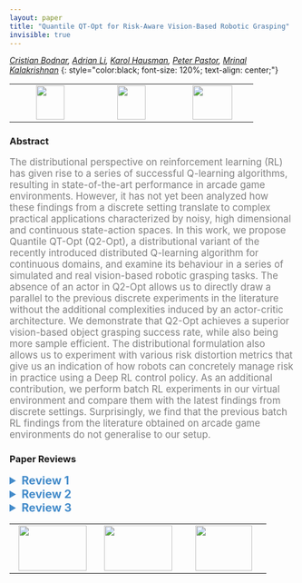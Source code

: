 ```yaml
---
layout: paper
title: "Quantile QT-Opt for Risk-Aware Vision-Based Robotic Grasping"
invisible: true
---
```

*[Cristian Bodnar](https://crisbodnar.github.io/), [Adrian Li](https://scholar.google.com/citations?user=ncJWfs0AAAAJ&hl=en), [Karol Hausman](https://karolhausman.github.io/), [Peter Pastor](https://scholar.google.com/citations?user=_ws9LLgAAAAJ&hl=en), [Mrinal Kalakrishnan](https://scholar.google.com/citations?user=DMTuJzAAAAAJ&hl=en)*
{: style="color:black; font-size: 120%; text-align: center;"}

<table width="30%"> <tr>
<td style="width: 20%; text-align: center;"><a href="http://www.roboticsproceedings.org/rss16/p075.pdf"><img src="{{ site.baseurl }}/images/paper_link.png"
width = "50"  height = "60"/> </a> </td>

<td style="width: 20%; text-align: center;"><a href="https://q2-opt.github.io/"><img src="{{ site.baseurl }}/images/website_link.png"
width = "50"  height = "60"/> </a> </td>

<td style="width: 20%; text-align: center;"><a href="nan"><img src="{{ site.baseurl }}/images/pheedloop_link.png"
width = "70"  height = "60"/> </a> </td>

</tr></table>

### Abstract
<html><p style="color:gray; font-size: 120%; text-align: justified;">
The distributional perspective on reinforcement learning (RL) has given rise to a series of successful Q-learning algorithms, resulting in state-of-the-art performance in arcade game environments. However, it has not yet been analyzed how these findings from a discrete setting translate to complex practical applications characterized by noisy, high dimensional and continuous state-action spaces. In this work, we propose Quantile QT-Opt (Q2-Opt), a distributional variant of the recently introduced distributed Q-learning algorithm for continuous domains, and examine its behaviour in a series of simulated and real vision-based robotic grasping tasks. The absence of an actor in Q2-Opt allows us to directly draw a parallel to the previous discrete experiments in the literature without the additional complexities induced by an actor-critic architecture. We demonstrate that Q2-Opt achieves a superior vision-based object grasping success rate, while also being more sample efficient. The distributional formulation also allows us to experiment with various risk distortion metrics that give us an indication of how robots can concretely manage risk in practice using a Deep RL control policy. As an additional contribution, we perform batch RL experiments in our virtual environment and compare them with the latest findings from discrete settings. Surprisingly, we find that the previous batch RL findings from the literature obtained on arcade game environments do not generalise to our setup.
</p></html>

### Paper Reviews
<details><summary style="font-size:20px; color:#438BCA"><b> Review 1</b></summary>
<p style="color:gray; font-size: 120%; text-align: justified; white-space: pre-line">
Originality

The authors build upon QT-Opt, which performs Q-learning in continuous action spaces by using the Cross Entropy Method (CEM) for selecting maximum value actions, and recent advances in distributional reinforcement learning by modeling the distribution of Q-values with quantiles. The originality of the algorithm itself is minimal - it is basically a previous method, QT-Opt, combined with prior distributional RL methods (such as Implicit Quantile Networks). Many parts of the method have already been used in prior work - for example, risk distortion metrics have already been used in the Implicit Quantile Networks paper. However, the study conducted by the authors on the efficacy of using distributional RL in a robotic grasping setting is novel and useful. The study itself is also quite thorough - several risk metrics are compared in both simulation and the real world.

Quality

As mentioned before, while there is little to no novelty in the method, there is merit in the evaluation of distributional RL and risk metrics on simulated and real robotic grasping. The experiments in the paper are well-motivated and the results are interesting and useful.

Clarity

The paper is clear and well-written. The authors cover the relevant background work and explicitly state the modifications they make to form their algorithm.

Significance

The results that the authors present are interesting. In simulation, the authors demonstrate that while their method does not lead to significant asymptotic improvement (around 2%), their method is more sample efficient (Figures 3 and 4). Table 3 is also a useful comparison of the effect of different risk metrics and how it impacts final performance. 

The authors also evaluate their algorithm in a real world grasping setup. Table 4 demonstrates significant improvement over the QT-Opt baseline. Figure 6 is greatly appreciated - showing how the number of broken gripper fingers roughly corresponds to risk-averse, risk-neutral, and risk-seeking policies is interesting. The qualitative behaviors from risk-averse policies in the supplementary video is also useful to visualize, as are the live plots of the q-value distributions. 

Finally, the results in the batch reinforcement learning setting are interesting in light of recent work in this setting. They suggest that continuous control domains and Atari are not equivalent in terms of learning from batch datasets and that diversity in batch dataset is critical to achieve good performance. 
</p> </details>

<details><summary style="font-size:20px; color:#438BCA"><b> Review 2</b></summary>
<p style="color:gray; font-size: 120%; text-align: justified; white-space: pre-line">
Originality:
The paper presents an original algorithm that extends [12] to distributional value estimation. This is a considerable step forward in knowledge and understanding.

Quality:
The paper is very well written, with few exceptions. Proper experiments and comparisons were performed, and proper analysis is provided.
However, no ablation study was performed, and this is particularly missing with respect to the quantile embedding.
Is it truly useful to pass the entire quantile vector tau jointly through the network, as opposed to each quantile tau_i separately?
There's also confusion in the equation in IV.D due to i being used to index both quantiles and basis functions.

Clarity:
The paper is very clear. Two issues:
It'd be valuable to have some details on the "multitude of control policies" used to generate the real-world grasping dataset. What were they?
Sorting Tables III and IV would help compare them.

</p> </details>

<details><summary style="font-size:20px; color:#438BCA"><b> Review 3</b></summary>
<p style="color:gray; font-size: 120%; text-align: justified; white-space: pre-line">
This paper presents a study on distributional RL with application to grasping tasks 

The system is built on QT-Opt with some incremental improvements: 
1) replacing Q-learning with distributional Q-learning
2) maximizing the risk-sensitive score function instead of the reward function

The main contribution of this paper is empirical study of distributional Q-learning in the context of the grasping task.
This study empirically investigates the risk-sensitive score functions, which were previously studied by Dabney et al. [2018].

The results show that the proposed methods with the distributional Q-learning outperform QT-Opt.
The experimental results also show that the use of the risk-sensitive cost function can improve the safety during the training phase.
In addition, the empirical study presented in Section V.E. presents interesting insights on batch RL with offline training.

I summarize the strong and weak points of the paper:

Strong points:
- The experiments contain interesting insights on distributional Q-learning and batch RL
- Performing an empirical study with this scale is challenging and the it worth sharing the results with the research community.

Weak points:
- Some details of the experiments seem missing. Please refer to the following comments.

Suggestion for improvement:  
- Although this study is focused on variants of Q-learning, the motivation of this design choice is not clear to me.
What would be the difficulty when we apply actor-critic methods to grasping tasks? 
Why should we use the variant of Q-learning, which requires running CEM for selecting actions? 
It would be benefitial for readers if it is discussed in the related work section.

- For reproducibility, it would be better to provide some more information of the implementation and experiments.

-- In Q2R-Opt, N quantile midpoints of the value distribution. What is the value of N in the experiment? How many midpoints are learned?
-- In CEM, how many iterations of sampling were performed and how many samples were generated in each iteration? How much time is required to select the action with CEM?
-- When training a neural network, is any pre-training used?
-- Some more information of traning the neural network: batch size, learning rate. 
-- it is reported that 500,000 episodes are used. How many time steps does each episode contain? How many is the total time steps?
-- In page 5, "500,000 episodes, collected over many months using a multitude of control policies." This is not academic. How many months did it take to collect the data?
 

</p> </details>

<table width="100%"><tr><td style="width: 30%; text-align: center;"><a href="{{ site.baseurl }}/program/papers/74"> <img src="{{ site.baseurl }}/images/previous_icon.png" width = "120"  height = "80"/> </a> </td>

<td style="width: 30%; text-align: center;"><a href="{{ site.baseurl }}/program/papers"> <img src="{{ site.baseurl }}/images/overview_icon.png" width = "120"  height = "80"/> </a> </td> 

<td style="width: 30%; text-align: center;"><a href="{{ site.baseurl }}/program/papers/76"> <img src="{{ site.baseurl }}/images/next_icon.png" width = "100"  height = "80"/> </a> </td> 

</tr></table>

